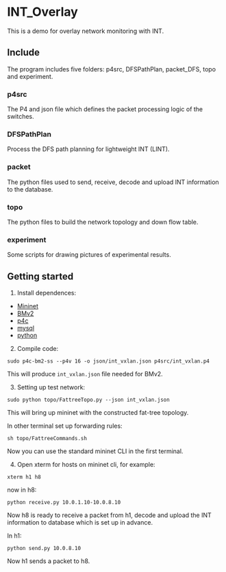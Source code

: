 # INT_Overlay

This is a demo for overlay network monitoring with INT.

## Include

The program includes five folders: p4src, DFSPathPlan, packet_DFS, topo and experiment.

### p4src

The P4 and json file which defines the packet processing logic of the switches.

### DFSPathPlan

Process the DFS path planning for lightweight INT (LINT).

### packet

The python files used to send, receive, decode and upload INT information to the database.

### topo

The python files to build the network topology and down flow table.

### experiment

Some scripts for drawing pictures of experimental results.

## Getting started

1.	Install dependences:

- [Mininet](http://mininet.org/download/)
- [BMv2](https://github.com/p4lang/behavioral-model)
- [p4c](https://github.com/p4lang/p4c)
- [mysql](https://www.mysql.com/)
- [python](https://www.python.org/)

2. Compile code:

```
sudo p4c-bm2-ss --p4v 16 -o json/int_vxlan.json p4src/int_vxlan.p4
```

This will produce `int_vxlan.json` file needed for BMv2.

3. Setting up test network:
	
```
sudo python topo/FattreeTopo.py --json int_vxlan.json
```
This will bring up mininet with the constructed fat-tree topology.

In other terminal set up forwarding rules:

```
sh topo/FattreeCommands.sh
```

Now you can use the standard mininet CLI in the first terminal.

4. Open xterm for hosts on mininet cli, for example:

```
xterm h1 h8
```

now in h8:

```
python receive.py 10.0.1.10-10.0.8.10
```

Now h8 is ready to receive a packet from h1, decode and upload the INT information to database which is set up in advance.

In h1: 

```
python send.py 10.0.8.10
```
Now h1 sends a packet to h8.
